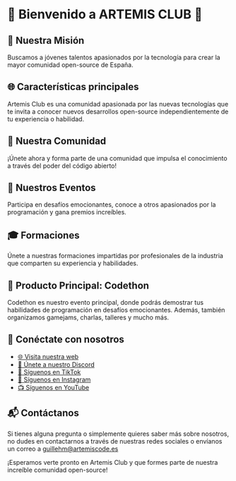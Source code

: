 # 🌟 Bienvenido a ARTEMIS CLUB 🌟

## 🎯 Nuestra Misión
Buscamos a jóvenes talentos apasionados por la tecnología para crear la mayor comunidad open-source de España.

## 🌐 Características principales
Artemis Club es una comunidad apasionada por las nuevas tecnologías que te invita a conocer nuevos desarrollos open-source independientemente de tu experiencia o habilidad.

## 🏡 Nuestra Comunidad
¡Únete ahora y forma parte de una comunidad que impulsa el conocimiento a través del poder del código abierto!

## 🎉 Nuestros Eventos
Participa en desafíos emocionantes, conoce a otros apasionados por la programación y gana premios increíbles.

## 🎓 Formaciones
Únete a nuestras formaciones impartidas por profesionales de la industria que comparten su experiencia y habilidades.

## 🚀 Producto Principal: Codethon
Codethon es nuestro evento principal, donde podrás demostrar tus habilidades de programación en desafíos emocionantes. Además, también organizamos gamejams, charlas, talleres y mucho más.

## 🔗 Conéctate con nosotros
- [🌐 Visita nuestra web](https://artemisclub.es)
- [💬 Únete a nuestro Discord](https://discord.gg/qxsZPwzqCH)
- [🎵 Síguenos en TikTok](https://www.tiktok.com/@artemisclub.exe?is_from_webapp=1&sender_device=pc)
- [📸 Síguenos en Instagram](https://www.instagram.com/artemisclub.exe/)
- [📺 Síguenos en YouTube](https://www.youtube.com/channel/UCutmJg5PCrki-QvgjpbK4GA)

## 📬 Contáctanos
Si tienes alguna pregunta o simplemente quieres saber más sobre nosotros, no dudes en contactarnos a través de nuestras redes sociales o envíanos un correo a guillehm@artemiscode.es

¡Esperamos verte pronto en Artemis Club y que formes parte de nuestra increíble comunidad open-source!
